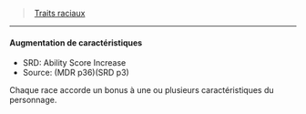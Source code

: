 ﻿---
!GenericItem
Name: Augmentation de caractéristiques
AltName: Ability Score Increase
Source: (MDR p36)(SRD p3)
Id: races_hd.md#augmentation-de-caractéristiques
ParentLink: races_hd.md#traits-raciaux
ParentName: Traits raciaux
NameLevel: 4
Attributes: {}
---
> [Traits raciaux](hd_races_traits_raciaux.md)

---

#### Augmentation de caractéristiques

- SRD: Ability Score Increase
- Source: (MDR p36)(SRD p3)

Chaque race accorde un bonus à une ou plusieurs caractéristiques du personnage.

